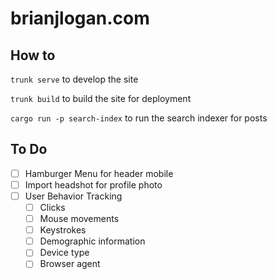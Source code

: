 # brianjlogan.com

## How to

`trunk serve` to develop the site

`trunk build` to build the site for deployment

`cargo run -p search-index` to run the search indexer for posts

## To Do 

- [ ] Hamburger Menu for header mobile
- [ ] Import headshot for profile photo
- [ ] User Behavior Tracking
    - [ ] Clicks
    - [ ] Mouse movements
    - [ ] Keystrokes
    - [ ] Demographic information
    - [ ] Device type
    - [ ] Browser agent

